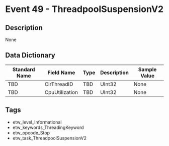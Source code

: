 # Event 49 - ThreadpoolSuspensionV2

## Description
None

## Data Dictionary
|Standard Name|Field Name|Type|Description|Sample Value|
|---|---|---|---|---|
|TBD|ClrThreadID|TBD|UInt32|None|None|
|TBD|CpuUtilization|TBD|UInt32|None|None|

## Tags
* etw_level_Informational
* etw_keywords_ThreadingKeyword
* etw_opcode_Stop
* etw_task_ThreadpoolSuspensionV2